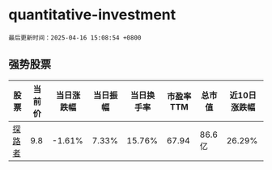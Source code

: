 # quantitative-investment

`最后更新时间：2025-04-16 15:08:54 +0800`

## 强势股票

|股票|当前价|当日涨跌幅|当日振幅|当日换手率|市盈率TTM|总市值|近10日涨跌幅|
|----|----|----|----|----|----|----|----|
|[探路者](https://xueqiu.com/S/SZ300005)|9.8|-1.61%|7.33%|15.76%|67.94|86.6亿|26.29%|
